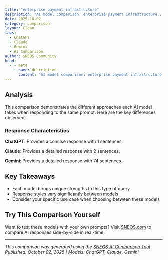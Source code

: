 ```yaml
---
title: "enterprise payment infrastructure"
description: "AI model comparison: enterprise payment infrastructure..."
date: 2025-10-02
category: comparison
layout: Clean
tags:
  - ChatGPT
  - Claude
  - Gemini
  - AI Comparison
author: SNEOS Community
head:
  - - meta
    - name: description
      content: "AI model comparison: enterprise payment infrastructure..."
---
```


<ChatComparison
  title="enterprise payment infrastructure"
  prompt="enterprise payment infrastructure"
  :responses='{
    "ChatGPT": "Enterprise payment infrastructure refers to the complex system and processes that an organization establishes to manage and facilitate various types of financial transactions. This infrastructure encompasses technology, software, protocols, and policies necessary to securely and efficiently handle payments from customers, vendors, and other stakeholders. Here are some key components of enterprise payment infrastructure:\n\n### 1. **Payment Gateways**\n   - **Function**: Acts as a mediator that securely transmits payment information from customers to the payment processor and returns transaction feedback to the merchant.\n   - **Examples**: PayPal, Stripe, Authorize.Net.\n\n### 2. **Payment Processors**\n   - **Function**: Handles the transactions by processing credit card and electronic payments on behalf of the merchant.\n   - **Examples**: Square, Adyen, Worldpay.\n\n### 3. **Merchant Accounts**\n   - **Function**: A type of bank account that allows businesses to accept payments via credit and debit cards.\n   - **Considerations**: Often set up in conjunction with payment gateways and processors.\n\n### 4. **Point of Sale (POS) Systems**\n   - **Function**: Combine hardware and software to facilitate in-person transactions, capturing and processing payments at physical locations.\n   - **Examples**: Square POS, Shopify POS, Clover.\n\n### 5. **Transaction Management Systems**\n   - **Function**: Software solutions that help manage, track, and report on all payment transactions occurring within the organization.\n   - **Features**: Dashboard analytics, transaction history, fraud detection.\n\n### 6. **Fraud Prevention Systems**\n   - **Function**: Tools and processes to monitor and analyze transactions to identify and prevent fraudulent activities.\n   - **Methods**: Machine learning models, rule-based systems, and user behavior analysis.\n\n### 7. **Compliance and Regulatory Frameworks**\n   - **Function**: Ensuring the payment infrastructure adheres to financial regulations (such as PCI DSS for card payments) and local laws regarding payment services.\n   - **Importance**: Helps protect customer data and maintain trust.\n\n### 8. **Customer Relationship Management (CRM) Systems**\n   - **Function**: Integrates payment data with customer profiles to enhance customer relationships, marketing, and service offerings.\n\n### 9. **Integration with Other Systems**\n   - **Function**: Payments systems must integrate seamlessly with enterprise resource planning (ERP), accounting software, inventory management, and other critical business systems.\n\n### 10. **Mobile Payments**\n   - **Function**: Infrastructure that supports payments made via mobile devices, including near-field communications (NFC), mobile wallets, and apps.\n   - **Examples**: Apple Pay, Google Pay, Samsung Pay.\n\n### 11. **Blockchain and Digital Currencies**\n   - **Emerging Trend**: Incorporating blockchain technology and cryptocurrencies into the payment infrastructure for added security and speed.\n\n### 12. **Cross-Border Payment Solutions**\n   - **Function**: Aids organizations in conducting transactions internationally, addressing currency conversion, transfer fees, and local payment preferences.\n\n### Benefits of a Robust Enterprise Payment Infrastructure:\n- **Efficiency**: Streamlines operations and reduces manual processes.\n- **Security**: Protects sensitive financial data and reduces risks associated with fraud.\n- **Scalability**: Enables organizations to expand their payment capabilities as they grow.\n- **Customer Experience**: Provides customers with diverse payment options and seamless transaction processes.\n\n### Conclusion\nA well-structured enterprise payment infrastructure is essential for organizations to effectively manage payments, ensure security, comply with regulations, and provide a positive customer experience. As digital transformation continues, the focus on enhancing payment systems will only increase.",
    "Claude": "# Enterprise Payment Infrastructure\n\nEnterprise payment infrastructure refers to the comprehensive technology stack, processes, and systems that large organizations use to handle financial transactions at scale. Here\u0027s an overview:\n\n## Core Components\n\n### **Payment Processing Systems**\n- **Payment gateways** - Interface between merchants and payment networks\n- **Payment processors** - Handle transaction authorization and settlement\n- **Acquiring banks** - Accept card payments on behalf of merchants\n- **Payment orchestration platforms** - Route transactions across multiple providers\n\n### **Infrastructure Architecture**\n- **APIs and microservices** - Enable flexible, scalable payment operations\n- **Cloud-native solutions** - Provide scalability and reliability\n- **Load balancing** - Distribute transaction volume across systems\n- **Database management** - Store transaction data securely and efficiently\n\n## Key Capabilities\n\n### **Multi-Payment Method Support**\n- Credit/debit cards\n- Digital wallets (PayPal, Apple Pay, Google Pay)\n- Bank transfers (ACH, wire transfers)\n- Cryptocurrencies\n- Buy now, pay later (BNPL) options\n\n### **Global Payment Processing**\n- Multi-currency support\n- Local payment methods by region\n- Compliance with international regulations\n- Currency conversion and foreign exchange\n\n### **Security \u0026 Compliance**\n- **PCI DSS compliance** - Credit card data security standards\n- **Tokenization** - Replace sensitive data with secure tokens\n- **Encryption** - Protect data in transit and at rest\n- **Fraud detection** - AI-powered risk assessment\n- **3D Secure** - Additional authentication layer\n\n## Business Benefits\n\n### **Operational Efficiency**\n- Automated reconciliation and reporting\n- Streamlined financial operations\n- Reduced manual processing errors\n- Real-time transaction monitoring\n\n### **Customer Experience**\n- Faster checkout processes\n- Multiple payment options\n- Global payment acceptance\n- Reduced transaction failures\n\n### **Financial Optimization**\n- Lower processing costs through optimization\n- Improved cash flow management\n- Better foreign exchange rates\n- Reduced chargebacks and fraud losses\n\n## Leading Solutions\n\n### **Enterprise-Grade Providers**\n- **Stripe** - Developer-friendly with extensive APIs\n- **Adyen** - Global platform with unified commerce\n- **Square** - Comprehensive commerce ecosystem\n- **PayPal/Braintree** - Digital wallet and traditional payments\n- **Worldpay/FIS** - Enterprise-focused solutions\n\n### **Traditional Players**\n- **Visa/Mastercard networks**\n- **Major acquiring banks**\n- **Legacy payment processors**\n\n## Implementation Considerations\n\n### **Technical Requirements**\n- Integration complexity and timeline\n- API reliability and documentation\n- Scalability and performance needs\n- Security and compliance requirements\n\n### **Business Factors**\n- Geographic coverage needs\n- Transaction volume and size\n- Cost structure and pricing models\n- Customer payment preferences\n\n### **Risk Management**\n- Vendor redundancy and failover\n- Regulatory compliance across jurisdictions\n- Data privacy and protection\n- Fraud prevention capabilities\n\n## Emerging Trends\n\n- **Embedded finance** - Payments integrated into business workflows\n- **Real-time payments** - Instant settlement capabilities\n- **Blockchain and DeFi** - Decentralized payment options\n- **AI-powered optimization** - Smart routing and fraud detection\n- **Open banking** - Account-to-account payments\n\nWould you like me to dive deeper into any specific aspect of enterprise payment infrastructure, such as implementation strategies, security considerations, or vendor comparisons?",
    "Gemini": "Enterprise payment infrastructure refers to the comprehensive systems, technologies, and processes that an organization uses to manage and process payments from customers, vendors, and employees. It\u0027s much more than just a payment gateway; it\u0027s a complex ecosystem that integrates various components to ensure secure, efficient, and compliant payment operations.\n\nHere\u0027s a breakdown of key aspects:\n\n**1. Core Components:**\n\n*   **Payment Gateway:** This is the bridge between the merchant\u0027s website or application and the payment processor. It securely transmits payment information, handles authorization, and returns the transaction status.\n*   **Payment Processor:**  The processor handles the actual movement of funds between the customer\u0027s account (credit card, bank account, etc.) and the merchant\u0027s account.  They work with acquiring banks and card networks. Examples include Stripe, Adyen, Braintree, and Global Payments.\n*   **Acquiring Bank (Merchant Bank):** This bank holds the merchant\u0027s account and receives funds from the payment processor after a successful transaction.\n*   **Issuing Bank:** The bank that issues the customer\u0027s credit card or debit card.\n*   **Card Networks:**  (Visa, Mastercard, American Express, Discover) These networks establish the rules and regulations for card payments, and facilitate the exchange of information between issuing banks and acquiring banks.\n*   **Payment Methods:**  Support for a variety of payment methods is critical.  This includes:\n    *   Credit Cards (Visa, Mastercard, American Express, Discover)\n    *   Debit Cards\n    *   Digital Wallets (Apple Pay, Google Pay, Samsung Pay, PayPal)\n    *   Bank Transfers (ACH, SEPA)\n    *   Buy Now, Pay Later (BNPL) options (Affirm, Klarna, Afterpay)\n    *   Cryptocurrencies (in some cases)\n    *   Mobile Payments (e.g., via QR codes)\n    *   Recurring billing and subscription management systems.\n*   **Fraud Detection and Prevention:**  Tools and processes to identify and prevent fraudulent transactions. This can include:\n    *   Address Verification System (AVS)\n    *   Card Verification Value (CVV) checks\n    *   3D Secure (e.g., Verified by Visa, Mastercard SecureCode)\n    *   Machine learning-based fraud detection\n    *   Velocity checks (limiting the number of transactions in a given timeframe)\n    *   Geolocation\n    *   Blacklists and whitelists\n*   **Reporting and Analytics:**  Detailed reporting on payment transactions, including sales, refunds, chargebacks, and fraud.\n*   **Compliance and Security:**  Adherence to industry standards and regulations, such as:\n    *   PCI DSS (Payment Card Industry Data Security Standard):  A set of security standards for handling credit card information.\n    *   GDPR (General Data Protection Regulation) and other privacy regulations:  Protecting customer data.\n    *   KYC (Know Your Customer) and AML (Anti-Money Laundering) regulations.\n*   **Accounting and ERP Integration:**  Integration with accounting systems (e.g., NetSuite, SAP, QuickBooks) and ERP systems to streamline financial reconciliation.\n*   **Customer Relationship Management (CRM) Integration:** Connecting payment data with customer profiles to provide a more complete view of customer interactions.\n*   **Subscription Management Platform (if applicable):** Manages recurring billing, subscription plans, and customer accounts.\n\n**2. Key Considerations for Enterprises:**\n\n*   **Scalability:** The infrastructure must be able to handle increasing transaction volumes as the business grows.\n*   **Reliability:**  High uptime and minimal downtime are essential to avoid disrupting business operations.  Redundancy and disaster recovery plans are critical.\n*   **Security:**  Robust security measures are paramount to protect sensitive payment data and prevent fraud.  Compliance with PCI DSS is a must.\n*   **Cost:**  Balancing cost with performance and security is important.  Consider transaction fees, setup fees, and ongoing maintenance costs.\n*   **Integration:**  The infrastructure must seamlessly integrate with existing systems, such as ERP, CRM, and e-commerce platforms.\n*   **Flexibility:**  The ability to support a variety of payment methods and adapt to changing business needs.\n*   **Global Reach:** If operating internationally, the infrastructure needs to support multiple currencies and payment methods specific to different regions.\n*   **Reporting and Analytics:**  Comprehensive reporting capabilities are essential for tracking performance, identifying trends, and making informed business decisions.\n*   **Chargeback Management:**  Having a system in place to effectively manage chargebacks and disputes is crucial.\n*   **Tokenization:** Replacing sensitive payment data with non-sensitive tokens to reduce the risk of data breaches.\n*   **Omnichannel Support:**  Supporting payments across all channels, including online, mobile, in-store, and phone.\n\n**3.  Building vs. Buying:**\n\nEnterprises have two primary options for building their payment infrastructure:\n\n*   **Build In-House:**  Developing and maintaining all components of the payment infrastructure internally.  This requires significant expertise and resources.  While offering the most control, it\u0027s also the most expensive and time-consuming.\n*   **Buy (Outsource):**  Partnering with third-party payment processors and other providers to handle various aspects of the payment infrastructure.  This is generally faster and more cost-effective, but it requires careful vendor selection and management. Hybrid approaches are also common.\n\n**4.  Benefits of a Robust Enterprise Payment Infrastructure:**\n\n*   **Improved Customer Experience:**  Offering a variety of payment options and a seamless checkout process.\n*   **Reduced Fraud Risk:**  Implementing robust fraud detection and prevention measures.\n*   **Increased Revenue:**  By accepting a wider range of payment methods and streamlining the checkout process.\n*   **Reduced Costs:**  Automating payment processes and reducing manual effort.\n*   **Improved Compliance:**  Ensuring adherence to industry standards and regulations.\n*   **Better Data Insights:**  Gaining valuable insights into payment trends and customer behavior.\n*   **Enhanced Security:** Protecting sensitive payment data and minimizing the risk of data breaches.\n*   **Scalability:**  Being able to handle increasing transaction volumes as the business grows.\n\n**Examples of Enterprise Payment Infrastructure providers/solutions:**\n\n*   **Stripe:**  A popular payment platform offering a wide range of features and integrations.\n*   **Adyen:**  A global payment platform focused on enterprise clients.\n*   **Braintree (a PayPal company):**  A payment gateway with strong developer tools.\n*   **Worldpay (now part of FIS):**  A large payment processor with a global presence.\n*   **Global Payments:**  Another large payment processor serving a variety of industries.\n*   **Authorize.net (a Visa solution):**  A widely used payment gateway.\n*   **PayPal:** Offers a comprehensive payment solution.\n*   **Square:** While often associated with smaller businesses, Square also offers enterprise-level solutions.\n*   **Netsuite:**  An ERP system with built-in payment processing capabilities.\n*   **SAP:** Another major ERP provider that integrates with various payment gateways.\n\nChoosing the right enterprise payment infrastructure is a critical decision that can significantly impact an organization\u0027s success.  It\u0027s important to carefully evaluate the specific needs of the business and select a solution that can meet those needs in a secure, efficient, and cost-effective manner.  A well-designed payment infrastructure will contribute to a positive customer experience, reduce fraud risk, and drive revenue growth.\n"
  }'
  published-date="11:11"
/>

## Analysis

This comparison demonstrates the different approaches each AI model takes when responding to the same prompt. Here are the key differences observed:

### Response Characteristics

**ChatGPT**: Provides a concise response with 1 sentences. 

**Claude**: Provides a detailed response with 2 sentences. 

**Gemini**: Provides a detailed response with 74 sentences. 

## Key Takeaways

- Each model brings unique strengths to this type of query
- Response styles vary significantly between models
- Consider your specific use case when choosing between these models

## Try This Comparison Yourself

Want to test these models with your own prompts? Visit [SNEOS.com](https://sneos.com) to compare AI responses side-by-side in real-time.

---

*This comparison was generated using the [SNEOS AI Comparison Tool](https://sneos.com)*
*Published: October 02, 2025 | Models: ChatGPT, Claude, Gemini*
